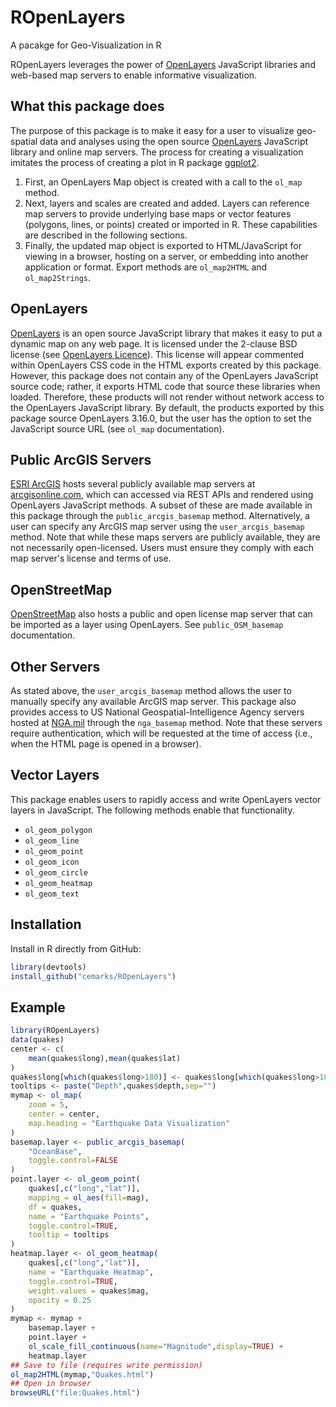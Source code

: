 # ROpenLayers

A pacakge for Geo-Visualization in R

ROpenLayers leverages the power of [OpenLayers](https://openlayers.org/) JavaScript libraries and web-based map servers to enable informative visualization. 

## What this package does

The purpose of this package is to make it easy for a user to visualize geo-spatial data and analyses using the open source [OpenLayers](https://openlayers.org/) JavaScript library and online map servers. The process for creating a visualization imitates the process of creating a plot in R package [ggplot2](https://ggplot2.tidyverse.org/). 
1. First, an OpenLayers Map object is created with a call to the `ol_map` method. 
1. Next, layers and scales are created and added. Layers can reference map servers to provide underlying base maps or vector features (polygons, lines, or points) created or imported in R. These capabilities are described in the following sections. 
1. Finally, the updated map object is exported to HTML/JavaScript for viewing in a browser, hosting on a server, or embedding into another application or format. Export methods are `ol_map2HTML` and `ol_map2Strings`. 

## OpenLayers

[OpenLayers](https://openlayers.org) is an open source JavaScript library that makes it easy to put a dynamic map on any web page. It is licensed under the 2-clause BSD license (see [OpenLayers Licence](https://github.com/openlayers/openlayers/blob/master/LICENSE.md)). This license will appear commented within OpenLayers CSS code in the HTML exports created by this package. However, this package does not contain any of the OpenLayers JavaScript source code; rather, it exports HTML code that source these libraries when loaded. Therefore, these products will not render without network access to the OpenLayers JavaScript library. By default, the products exported by this package source OpenLayers 3.16.0, but the user has the option to set the JavaScript source URL (see `ol_map` documentation). 

## Public ArcGIS Servers

[ESRI ArcGIS](https://www.arcgis.com) hosts several publicly available map servers at [arcgisonline.com](https://server.arcgisonline.com/arcgis/rest/services), which can accessed via REST APIs and rendered using OpenLayers JavaScript methods. A subset of these are made available in this package through the `public_arcgis_basemap` method. Alternatively, a user can specify any ArcGIS map server using the `user_arcgis_basemap` method. Note that while these maps servers are publicly available, they are not necessarily open-licensed. Users must ensure they comply with each map server's license and terms of use. 

## OpenStreetMap

[OpenStreetMap](https://www.openstreetmap.org/) also hosts a public and open license map server that can be imported as a layer using OpenLayers. See `public_OSM_basemap` documentation. 

## Other Servers

As stated above, the `user_arcgis_basemap` method allows the user to manually specify any available ArcGIS map server. This package also provides access to US National Geospatial-Intelligence Agency servers hosted at [NGA.mil](https://www.nga.mil) through the `nga_basemap` method. Note that these servers require authentication, which will be requested at the time of access (i.e., when the HTML page is opened in a browser). 

## Vector Layers

This package enables users to rapidly access and write OpenLayers vector layers in JavaScript. The following methods enable that functionality.

* `ol_geom_polygon` 
* `ol_geom_line` 
* `ol_geom_point` 
* `ol_geom_icon` 
* `ol_geom_circle` 
* `ol_geom_heatmap` 
* `ol_geom_text` 

## Installation

Install in R directly from GitHub:

```r 
library(devtools)
install_github("cemarks/ROpenLayers")
```

## Example

```r
library(ROpenLayers)
data(quakes)
center <- c(
	mean(quakes$long),mean(quakes$lat)
)
quakes$long[which(quakes$long>180)] <- quakes$long[which(quakes$long>180)]-360
tooltips <- paste("Depth",quakes$depth,sep="")
mymap <- ol_map(
	zoom = 5,
	center = center,
	map.heading = "Earthquake Data Visualization"
)
basemap.layer <- public_arcgis_basemap(
	"OceanBase",
	toggle.control=FALSE
)
point.layer <- ol_geom_point(
	quakes[,c("long","lat")],
	mapping = ol_aes(fill=mag),
	df = quakes,
	name = "Earthquake Points",
	toggle.control=TRUE,
	tooltip = tooltips
)
heatmap.layer <- ol_geom_heatmap(
	quakes[,c("long","lat")],
	name = "Earthquake Heatmap",
	toggle.control=TRUE,
	weight.values = quakes$mag,
	opacity = 0.25
)
mymap <- mymap +
	basemap.layer +
	point.layer +
	ol_scale_fill_continuous(name="Magnitude",display=TRUE) +
	heatmap.layer 
## Save to file (requires write permission)
ol_map2HTML(mymap,"Quakes.html")
## Open in browser
browseURL("file:Quakes.html") 
```